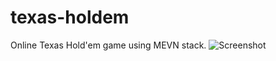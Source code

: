 # texas-holdem
Online Texas Hold'em game using MEVN stack.
![Screenshot](https://github.com/bastglts/texas-holdem/blob/master/client/screenshots/Table_screen.png)
